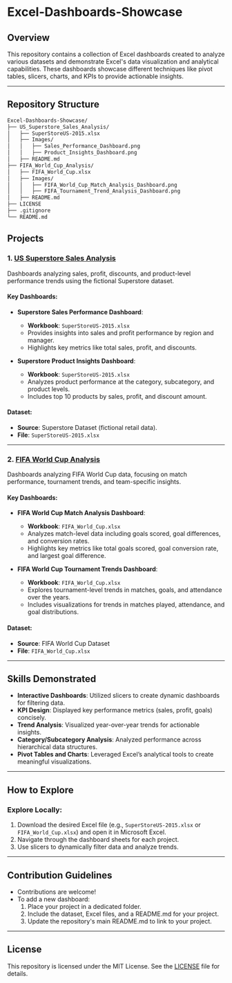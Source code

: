 # Excel-Dashboards-Showcase

## Overview

This repository contains a collection of Excel dashboards created to analyze various datasets and demonstrate Excel's data visualization and analytical capabilities. These dashboards showcase different techniques like pivot tables, slicers, charts, and KPIs to provide actionable insights.

---

## Repository Structure

```bash
Excel-Dashboards-Showcase/
├── US_Superstore_Sales_Analysis/
│   ├── SuperStoreUS-2015.xlsx
│   ├── Images/
│   │   ├── Sales_Performance_Dashboard.png
│   │   ├── Product_Insights_Dashboard.png
│   ├── README.md
├── FIFA_World_Cup_Analysis/
│   ├── FIFA_World_Cup.xlsx
│   ├── Images/
│   │   ├── FIFA_World_Cup_Match_Analysis_Dashboard.png
│   │   ├── FIFA_Tournament_Trend_Analysis_Dashboard.png
│   ├── README.md
├── LICENSE
├── .gitignore
└── README.md
```

## Projects

### 1. [US Superstore Sales Analysis](./01_US_Superstore_Sales_Analysis/README.md)

Dashboards analyzing sales, profit, discounts, and product-level performance trends using the fictional Superstore dataset.

#### Key Dashboards:

- **Superstore Sales Performance Dashboard**:
  - **Workbook**: `SuperStoreUS-2015.xlsx`
  - Provides insights into sales and profit performance by region and manager.
  - Highlights key metrics like total sales, profit, and discounts.

- **Superstore Product Insights Dashboard**:
  - **Workbook**: `SuperStoreUS-2015.xlsx`
  - Analyzes product performance at the category, subcategory, and product levels.
  - Includes top 10 products by sales, profit, and discount amount.

#### Dataset:

- **Source**: Superstore Dataset (fictional retail data).
- **File**: `SuperStoreUS-2015.xlsx`

---

### 2. [FIFA World Cup Analysis](./02_FIFA_World_Cup_Analysis/README.md)

Dashboards analyzing FIFA World Cup data, focusing on match performance, tournament trends, and team-specific insights.

#### Key Dashboards:

- **FIFA World Cup Match Analysis Dashboard**:
  - **Workbook**: `FIFA_World_Cup.xlsx`
  - Analyzes match-level data including goals scored, goal differences, and conversion rates.
  - Highlights key metrics like total goals scored, goal conversion rate, and largest goal difference.

- **FIFA World Cup Tournament Trends Dashboard**:
  - **Workbook**: `FIFA_World_Cup.xlsx`
  - Explores tournament-level trends in matches, goals, and attendance over the years.
  - Includes visualizations for trends in matches played, attendance, and goal distributions.

#### Dataset:

- **Source**: FIFA World Cup Dataset
- **File**: `FIFA_World_Cup.xlsx`

---

## Skills Demonstrated

- **Interactive Dashboards**: Utilized slicers to create dynamic dashboards for filtering data.
- **KPI Design**: Displayed key performance metrics (sales, profit, goals) concisely.
- **Trend Analysis**: Visualized year-over-year trends for actionable insights.
- **Category/Subcategory Analysis**: Analyzed performance across hierarchical data structures.
- **Pivot Tables and Charts**: Leveraged Excel’s analytical tools to create meaningful visualizations.

---

## How to Explore

### Explore Locally:

1. Download the desired Excel file (e.g., `SuperStoreUS-2015.xlsx` or `FIFA_World_Cup.xlsx`) and open it in Microsoft Excel.
2. Navigate through the dashboard sheets for each project.
3. Use slicers to dynamically filter data and analyze trends.

---

## Contribution Guidelines

- Contributions are welcome!
- To add a new dashboard:
  1. Place your project in a dedicated folder.
  2. Include the dataset, Excel files, and a README.md for your project.
  3. Update the repository's main README.md to link to your project.

---

## License

This repository is licensed under the MIT License. See the [LICENSE](./LICENSE) file for details.
